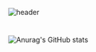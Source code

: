 ![header](https://capsule-render.vercel.app/api?type=Waving&fontSize=38&text=WelcomeToMyGitHub&animation=fadeIn)
#
![Anurag's GitHub stats](https://github-readme-stats.vercel.app/api?username=biabamroi&show_icons=true&theme=graywhite)
